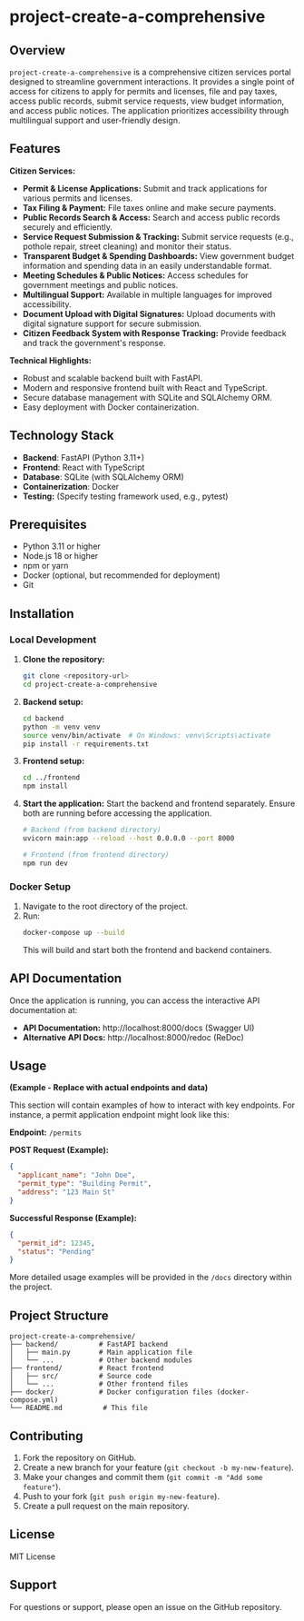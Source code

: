 # project-create-a-comprehensive

## Overview

`project-create-a-comprehensive` is a comprehensive citizen services portal designed to streamline government interactions.  It provides a single point of access for citizens to apply for permits and licenses, file and pay taxes, access public records, submit service requests, view budget information, and access public notices.  The application prioritizes accessibility through multilingual support and user-friendly design.

## Features

**Citizen Services:**

* **Permit & License Applications:**  Submit and track applications for various permits and licenses.
* **Tax Filing & Payment:**  File taxes online and make secure payments.
* **Public Records Search & Access:**  Search and access public records securely and efficiently.
* **Service Request Submission & Tracking:**  Submit service requests (e.g., pothole repair, street cleaning) and monitor their status.
* **Transparent Budget & Spending Dashboards:**  View government budget information and spending data in an easily understandable format.
* **Meeting Schedules & Public Notices:**  Access schedules for government meetings and public notices.
* **Multilingual Support:**  Available in multiple languages for improved accessibility.
* **Document Upload with Digital Signatures:**  Upload documents with digital signature support for secure submission.
* **Citizen Feedback System with Response Tracking:**  Provide feedback and track the government's response.

**Technical Highlights:**

* Robust and scalable backend built with FastAPI.
* Modern and responsive frontend built with React and TypeScript.
* Secure database management with SQLite and SQLAlchemy ORM.
* Easy deployment with Docker containerization.


## Technology Stack

* **Backend**: FastAPI (Python 3.11+)
* **Frontend**: React with TypeScript
* **Database**: SQLite (with SQLAlchemy ORM)
* **Containerization**: Docker
* **Testing:**  (Specify testing framework used, e.g., pytest)


## Prerequisites

* Python 3.11 or higher
* Node.js 18 or higher
* npm or yarn
* Docker (optional, but recommended for deployment)
* Git


## Installation

### Local Development

1. **Clone the repository:**
   ```bash
   git clone <repository-url>
   cd project-create-a-comprehensive
   ```

2. **Backend setup:**
   ```bash
   cd backend
   python -m venv venv
   source venv/bin/activate  # On Windows: venv\Scripts\activate
   pip install -r requirements.txt
   ```

3. **Frontend setup:**
   ```bash
   cd ../frontend
   npm install
   ```

4. **Start the application:**  Start the backend and frontend separately.  Ensure both are running before accessing the application.

   ```bash
   # Backend (from backend directory)
   uvicorn main:app --reload --host 0.0.0.0 --port 8000

   # Frontend (from frontend directory)
   npm run dev
   ```

### Docker Setup

1.  Navigate to the root directory of the project.
2.  Run:
    ```bash
    docker-compose up --build
    ```
    This will build and start both the frontend and backend containers.


## API Documentation

Once the application is running, you can access the interactive API documentation at:

* **API Documentation:** http://localhost:8000/docs (Swagger UI)
* **Alternative API Docs:** http://localhost:8000/redoc (ReDoc)


## Usage

**(Example -  Replace with actual endpoints and data)**

This section will contain examples of how to interact with key endpoints.  For instance, a permit application endpoint might look like this:

**Endpoint:** `/permits`

**POST Request (Example):**

```json
{
  "applicant_name": "John Doe",
  "permit_type": "Building Permit",
  "address": "123 Main St"
}
```

**Successful Response (Example):**

```json
{
  "permit_id": 12345,
  "status": "Pending"
}
```

More detailed usage examples will be provided in the `/docs` directory within the project.


## Project Structure

```
project-create-a-comprehensive/
├── backend/          # FastAPI backend
│   ├── main.py       # Main application file
│   └── ...           # Other backend modules
├── frontend/         # React frontend
│   ├── src/          # Source code
│   └── ...           # Other frontend files
├── docker/           # Docker configuration files (docker-compose.yml)
└── README.md          # This file
```


## Contributing

1. Fork the repository on GitHub.
2. Create a new branch for your feature (`git checkout -b my-new-feature`).
3. Make your changes and commit them (`git commit -m "Add some feature"`).
4. Push to your fork (`git push origin my-new-feature`).
5. Create a pull request on the main repository.


## License

MIT License


## Support

For questions or support, please open an issue on the GitHub repository.
